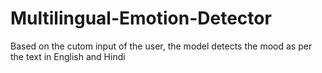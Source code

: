 # Multilingual-Emotion-Detector
Based on the cutom input of the user, the model detects the mood as per the text in English and Hindi
